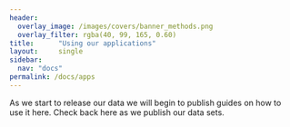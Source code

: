 ```yaml
---
header:
  overlay_image: /images/covers/banner_methods.png
  overlay_filter: rgba(40, 99, 165, 0.60)
title:		"Using our applications"
layout:		single
sidebar:
  nav: "docs"
permalink: /docs/apps
---
```


As we start to release our data we will begin to publish guides on how to use it here. Check back here as we publish our data sets.